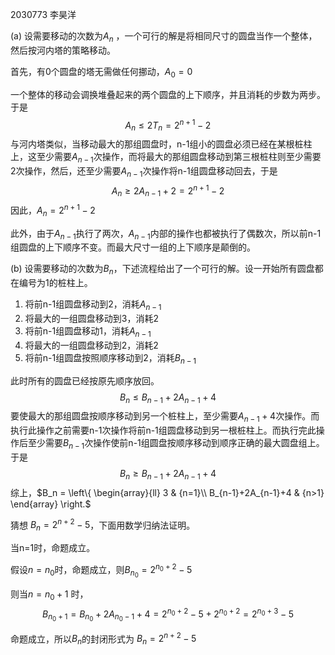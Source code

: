 2030773 李昊洋

(a) 设需要移动的次数为$A_n$ ，一个可行的解是将相同尺寸的圆盘当作一个整体，然后按河内塔的策略移动。

首先，有0个圆盘的塔无需做任何挪动，$A_0=0$

一个整体的移动会调换堆叠起来的两个圆盘的上下顺序，并且消耗的步数为两步。于是
$$
A_n \le 2T_n = 2^{n+1}-2
$$
与河内塔类似，当移动最大的那组圆盘时，n-1组小的圆盘必须已经在某根桩柱上，这至少需要$A_{n-1}$次操作，而将最大的那组圆盘移动到第三根桩柱则至少需要2次操作，然后，还至少需要$A_{n-1}$次操作将n-1组圆盘移动回去，于是
$$
A_n \ge 2A_{n-1}+2 = 2^{n+1}-2
$$
因此，$A_n=2^{n+1}-2$ 

此外，由于$A_{n-1}$执行了两次，$A_{n-1}$内部的操作也都被执行了偶数次，所以前n-1组圆盘的上下顺序不变。而最大尺寸一组的上下顺序是颠倒的。

(b) 设需要移动的次数为$B_n$，下述流程给出了一个可行的解。设一开始所有圆盘都在编号为1的桩柱上。

1. 将前n-1组圆盘移动到2，消耗$A_{n-1}$ 
2. 将最大的一组圆盘移动到3，消耗2
3. 将前n-1组圆盘移动1，消耗$A_{n-1}$
4. 将最大的一组圆盘移动到2，消耗2
5. 将前n-1组圆盘按照顺序移动到2，消耗$B_{n-1}$

此时所有的圆盘已经按原先顺序放回。
$$
B_n \le B_{n-1}+2A_{n-1}+4
$$
要使最大的那组圆盘按顺序移动到另一个桩柱上，至少需要$A_{n-1}+4$次操作。而执行此操作之前需要n-1次操作将前n-1组圆盘移动到另一根桩柱上。而执行完此操作后至少需要$B_{n-1}$次操作使前n-1组圆盘按顺序移动到顺序正确的最大圆盘组上。于是
$$
B_n\ge B_{n-1}+2A_{n-1}+4
$$
综上，$B_n = \left\{ \begin{array}{ll}
 3 & {n=1}\\
 B_{n-1}+2A_{n-1}+4 & {n>1}
\end{array} \right.$

猜想  $B_n = 2^{n+2}-5$，下面用数学归纳法证明。

当n=1时，命题成立。

假设$n=n_0$时，命题成立，则$B_{n_0}=2^{n_0+2}-5$

则当$n=n_0+1$ 时，
$$
B_{n_0+1}=B_{n_0}+2A_{n_0-1}+4 = 2^{n_0+2}-5+2^{n_0+2}=2^{n_0+3}-5
$$


命题成立，所以$B_n$的封闭形式为 $B_n = 2^{n+2}-5$ 
